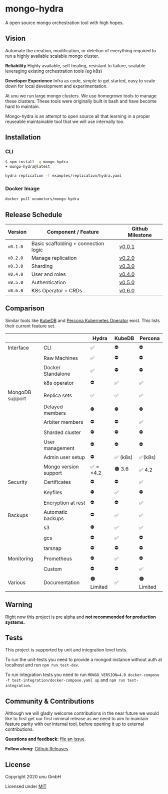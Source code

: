 # mongo-hydra

A open source mongo orchestration tool with high hopes.

## Vision

Automate the creation, modification, or deletion of everything required to run a highly available scalable mongo cluster.

**Reliability** Highly available, self healing, resistant to failure, scalable leveraging existing orchestration tools (eg k8s)

**Developer Experience** Infra as code, simple to get started, easy to scale down for local development and experimentation.

At unu we run large mongo clusters. We use homegrown tools to manage these clusters. These tools were originally built in bash and have become hard to maintain.

Mongo-hydra is an attempt to open source all that learning in a proper reuseable maintainable tool that we will use internally too.

## Installation

### CLI

```sh
$ npm install -g mongo-hydra
+ mongo-hydra@latest

hydra replication -f examples/replication/hydra.yaml
```

### Docker Image

```sh
docker pull unumotors/mongo-hydra
```

## Release Schedule

| Version  | Component / Feature                  | Github Milestone                                               |
|----------|--------------------------------------|----------------------------------------------------------------|
| `v0.1.0` | Basic scaffolding + connection logic | [v0.0.1](https://github.com/unumotors/mongo-hydra/milestone/1) |
| `v0.2.0` | Manage replication                   | [v0.2.0](https://github.com/unumotors/mongo-hydra/milestone/2) |
| `v0.3.0` | Sharding                             | [v0.3.0](https://github.com/unumotors/mongo-hydra/milestone/3) |
| `v0.4.0` | User and roles                       | [v0.4.0](https://github.com/unumotors/mongo-hydra/milestone/4) |
| `v0.5.0` | Authentication                       | [v0.5.0](https://github.com/unumotors/mongo-hydra/milestone/5) |
| `v0.6.0` | K8s Operator + CRDs                  | [v0.6.0](https://github.com/unumotors/mongo-hydra/milestone/6) |

## Comparison

Similar tools like [KubeDB](https://kubedb.com/docs/0.9.0/concepts/databases/mongodb/) and [Percona Kubernetes Operator](https://www.percona.com/doc/kubernetes-operator-for-psmongodb/index.html) exist. This lists their current feature set.

|                 |                       | Hydra     |KubeDB         | Percona    |
|-----------------|-----------------------|-----------|--------------|------------|
| Interface       | CLI                   | ✅        | ⛔           | ⛔         |
|                 | Raw Machines          | ✅        | ⛔           | ⛔         |
|                 | Docker Standalone     | ✅        | ⛔           | ⛔         |
|                 | k8s operator          | ⛔        | ✅           | ✅         |
| MongoDB support | Replica sets          | ✅        | ✅           | ✅         |
|                 | Delayed members       | ⛔        | ⛔           | ⛔         |
|                 | Arbiter members       | ⛔        | ⛔           | ✅         |
|                 | Sharded cluster       | ⛔        | ⛔           | ⛔         |
|                 | User management       | ⛔        | ⛔           | ⛔         |
|                 | Admin user setup      | ⛔        | ✅ (k8s)     | ✅(k8s)    |
|                 | Mongo version support | ✅ =<4.2  | 🟠 3.6       | ✅ 4.2     |
| Security        | Certificates          | ⛔        | ⛔           | ✅         |
|                 | Keyfiles              | ⛔        | ✅           | ⛔         |
|                 | Encryption at rest    | ⛔        | ⛔           | ✅         |
| Backups         | Automatic backups     | ⛔        | ✅           | ✅         |
|                 | s3                    | ⛔        | ✅           | ✅         |
|                 | gcs                   | ⛔        | ✅           | ⛔         |
|                 | tarsnap               | ⛔        | ⛔           | ⛔         |
| Monitoring      | Prometheus            | ⛔        | ✅           | ⛔         |
|                 | Custom                | ⛔        | ⛔           | ✅         |
| Various         | Documentation         | 🟠 Limited| ✅           | 🟠 Limited |

## Warning

Right now this project is pre alpha and **not recommended for production systems.**

## Tests

This project is supported by unit and integration level tests.

To run the unit-tests you need to provide a mongod instance without auth at localhost and run `npm run test-dev`.

To run integration tests you need to run `MONGO_VERSION=4.0 docker-compose -f test-integration/docker-compose.yaml up` and `npm run test-integration`.

## Community & Contributions

Although we will gladly welcome contributions in the near future we would like to first get our first minimal release as we need to aim to maintain feature parity with our internal tool, before opening it up to external contributions.

**Questions and feedback:** [file an issue](https://github.com/unumotors/mongo-hydra/issues).

**Follow along:** [Github Releases](https://github.com/unumotors/mongo-hydra/releases).

## License

Copyright 2020 unu GmbH

Licensed under [MIT](LICENSE)
